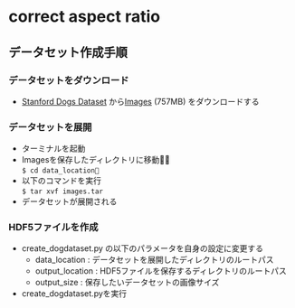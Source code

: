 # correct aspect ratio
## データセット作成手順  

### データセットをダウンロード
-  [Stanford Dogs Dataset](http://vision.stanford.edu/aditya86/ImageNetDogs/) から[Images](http://vision.stanford.edu/aditya86/ImageNetDogs/images.tar) (757MB) をダウンロードする

### データセットを展開
-  ターミナルを起動
-  Imagesを保存したディレクトリに移動  
`$ cd data_location`
-  以下のコマンドを実行  
`$ tar xvf images.tar`  
-  データセットが展開される

### HDF5ファイルを作成
- create_dogdataset.py の以下のパラメータを自身の設定に変更する
    -  data_location : データセットを展開したディレクトリのルートパス
    -  output_location : HDF5ファイルを保存するディレクトリのルートパス
    -  output_size : 保存したいデータセットの画像サイズ
-  create_dogdataset.pyを実行
